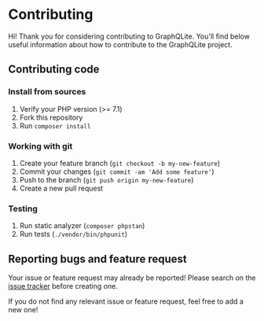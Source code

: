# Contributing

Hi! Thank you for considering contributing to GraphQLite. You'll
find below useful information about how to contribute to the GraphQLite project.

## Contributing code

### Install from sources

1. Verify your PHP version (>= 7.1)
2. Fork this repository
3. Run `composer install`

### Working with git

1. Create your feature branch (`git checkout -b my-new-feature`)
2. Commit your changes (`git commit -am 'Add some feature'`)
3. Push to the branch (`git push origin my-new-feature`)
4. Create a new pull request

### Testing

1. Run static analyzer (`composer phpstan`)
2. Run tests (`./vendor/bin/phpunit`)

## Reporting bugs and feature request

Your issue or feature request may already be reported!
Please search on the [issue tracker](../../../issues) before creating one.

If you do not find any relevant issue or feature request, feel free to
add a new one!
